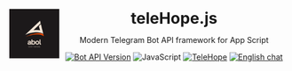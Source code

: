 <header>
<img src="assets/abol.png" alt="logo" height="90" align="left">
<h1 style="display: inline">teleHope.js</h1>

Modern Telegram Bot API framework for App Script

[![Bot API Version](https://img.shields.io/badge/Bot%20API-v6.0-f36caf.svg?style=flat-square)](https://core.telegram.org/bots/api)
![JavaScript](https://img.shields.io/github/languages/top/abdiu34567/Lost_and_Found)
[![TeleHope](https://img.shields.io/badge/TeleHope-v1.0-f36caf.svg?style=flat-square)](https://core.telegram.org/bots/api)
[![English chat](https://img.shields.io/badge/English%20chat-grey?style=flat-square&logo=telegram)](https://t.me/App_Script_Js)

</header>

